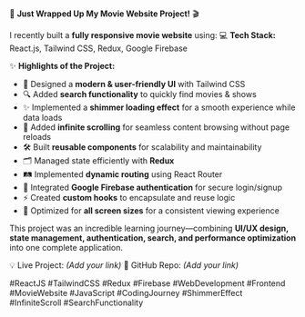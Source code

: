 🚀 **Just Wrapped Up My Movie Website Project!** 🎬

I recently built a **fully responsive movie website** using:
💻 **Tech Stack:** React.js, Tailwind CSS, Redux, Google Firebase

✨ **Highlights of the Project:**

* 🎨 Designed a **modern & user-friendly UI** with Tailwind CSS
* 🔍 Added **search functionality** to quickly find movies & shows
* ✨ Implemented a **shimmer loading effect** for a smooth experience while data loads
* 🔄 Added **infinite scrolling** for seamless content browsing without page reloads
* 🛠 Built **reusable components** for scalability and maintainability
* 🗂 Managed state efficiently with **Redux**
* 🛤 Implemented **dynamic routing** using React Router
* 🔐 Integrated **Google Firebase authentication** for secure login/signup
* ⚡ Created **custom hooks** to encapsulate and reuse logic
* 📱 Optimized for **all screen sizes** for a consistent viewing experience

This project was an incredible learning journey—combining **UI/UX design, state management, authentication, search, and performance optimization** into one complete application.

💡 Live Project: *(Add your link)*
📂 GitHub Repo: *(Add your link)*

\#ReactJS #TailwindCSS #Redux #Firebase #WebDevelopment #Frontend #MovieWebsite #JavaScript #CodingJourney #ShimmerEffect #InfiniteScroll #SearchFunctionality

